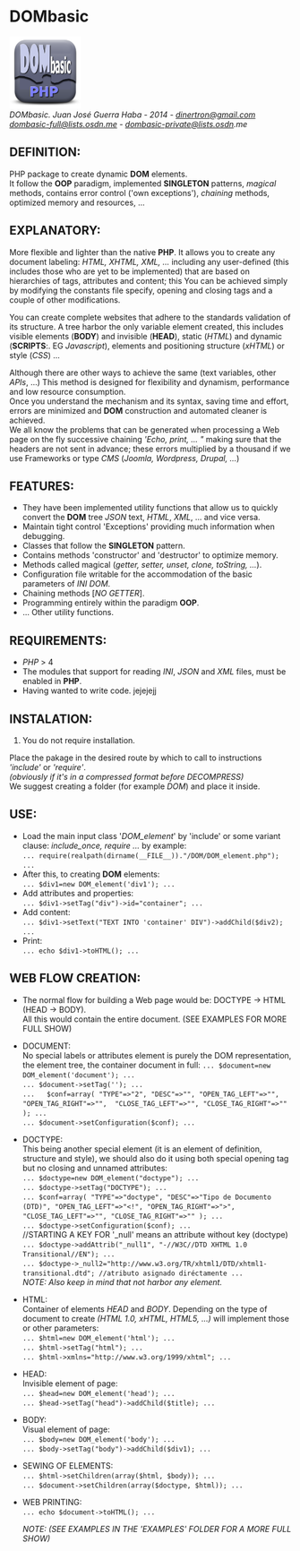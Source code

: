 # DOMbasic #
[![dombasic logo](assets/DOMbasic_logo.png "DOMbasic GitHub page")](http://guerratron.github.io/DOMbasic "DOMbasic page")  
_DOMbasic. Juan José Guerra Haba - 2014 - dinertron@gmail.com  
dombasic-full@lists.osdn.me - dombasic-private@lists.osdn.me_

## DEFINITION: ##
PHP package to create dynamic __DOM__ elements.  
It follow the __OOP__ paradigm, implemented __SINGLETON__ patterns, _magical_ methods, contains error control ('own exceptions'), _chaining_ methods, optimized memory and resources, ...  

## EXPLANATORY: ##
More flexible and lighter than the native __PHP__. It allows you to create any document labeling: _HTML, XHTML, XML, ..._ 
including any user-defined (this includes those who are yet to be implemented) that are based on hierarchies of tags, 
attributes and content; this You can be achieved simply by modifying the constants file specify, opening and closing 
tags and a couple of other modifications.  

You can create complete websites that adhere to the standards validation of its structure. A tree harbor the only 
variable element created, this includes visible elements (__BODY__) and invisible (__HEAD__), static (_HTML_) and 
dynamic (__SCRIPTS__:. EG _Javascript_), elements and positioning structure (_xHTML_) or style (_CSS_) ...  

Although there are other ways to achieve the same (text variables, other _APIs_, ...) This method is designed for 
flexibility and dynamism, performance and low resource consumption.  
Once you understand the mechanism and its syntax, saving time and effort, errors are minimized and __DOM__ construction 
and automated cleaner is achieved.   
We all know the problems that can be generated when processing a Web page on the fly successive chaining
_'Echo, print, ... "_ making sure that the headers are not sent in advance; these errors multiplied by a thousand if 
we use Frameworks or type _CMS_ (_Joomla, Wordpress, Drupal, ..._)  

## FEATURES: ##
  * They have been implemented utility functions that allow us to quickly convert the __DOM__ tree
_JSON_ text, _HTML_, _XML_, ... and vice versa.
  * Maintain tight control 'Exceptions' providing much information when debugging.
  * Classes that follow the __SINGLETON__ pattern.
  * Contains methods 'constructor' and 'destructor' to optimize memory.
  * Methods called magical (_getter, setter, unset, clone, toString, ..._).
  * Configuration file writable for the accommodation of the basic parameters of _INI DOM_.
  * Chaining methods [_NO GETTER_].
  * Programming entirely within the paradigm __OOP__.
  * ... Other utility functions.

## REQUIREMENTS: ##
 * _PHP_ > 4
 * The modules that support for reading _INI_, _JSON_ and _XML_ files, must be enabled in __PHP__.
 * Having wanted to write code. jejejejj
 
## INSTALATION: ##
 1. You do not require installation.  
 
   Place the pakage in the desired route by which to call to instructions _'include'_ or _'require'_.  
   _(obviously if it's in a compressed format before DECOMPRESS)_  
  We suggest creating a folder (for example _DOM_) and place it inside. 

## USE: ##
 * Load the main input class '_DOM_element_' by 'include' or some variant clause: _include_once, require ..._ by example:  
   `... require(realpath(dirname(__FILE__))."/DOM/DOM_element.php"); ...`  
 * After this, to creating __DOM__ elements:  
   `... $div1=new DOM_element('div1'); ...`  
 * Add attributes and properties:  
   `... $div1->setTag("div")->id="container"; ...`  
 * Add content:  
   `... $div1->setText("TEXT INTO 'container' DIV")->addChild($div2); ...`  
 * Print:  
   `... echo $div1->toHTML(); ...`  

## WEB FLOW CREATION: ##
  * The normal flow for building a Web page would be: DOCTYPE -> HTML (HEAD -> BODY).  
    All this would contain the entire document. (SEE EXAMPLES FOR MORE FULL SHOW)  

  * DOCUMENT:  
	  No special labels or attributes element is purely the DOM representation, the element tree, the container document in full:
		  `... $document=new DOM_element('document'); ...`  
			`... $document->setTag(''); ...`  
			`...   $conf=array( "TYPE"=>"2", "DESC"=>"",
					               "OPEN_TAG_LEFT"=>"", "OPEN_TAG_RIGHT"=>"", 
					               "CLOSE_TAG_LEFT"=>"", "CLOSE_TAG_RIGHT"=>"" ); ...`  
			`... $document->setConfiguration($conf); ...`  

  * DOCTYPE:  
	  This being another special element (it is an element of definition, structure and style), we should also do it using both special 
		opening tag but no closing and unnamed attributes:  
		  `... $doctype=new DOM_element("doctype"); ...`  
			`... $doctype->setTag("DOCTYPE"); ...`  
			`... $conf=array( "TYPE"=>"doctype", "DESC"=>"Tipo de Documento (DTD)",
											 "OPEN_TAG_LEFT"=>"<!", "OPEN_TAG_RIGHT"=>">", 
											 "CLOSE_TAG_LEFT"=>"", "CLOSE_TAG_RIGHT"=>"" ); ...`  
			`... $doctype->setConfiguration($conf); ...`  
			//STARTING A KEY FOR '_null' means an attribute without key (doctype)  
			`... $doctype->addAttrib("_null1", "-//W3C//DTD XHTML 1.0 Transitional//EN"); ...`  
			`... $doctype->_null2="http://www.w3.org/TR/xhtml1/DTD/xhtml1-transitional.dtd"; //atributo asignado diréctamente ...`  
			_NOTE: Also keep in mind that not harbor any element._  

  * HTML:  
	  Container of elements _HEAD_ and _BODY_. Depending on the type of document to create _(HTML 1.0, xHTML, HTML5, ...)_ 
	  will implement those or other parameters:  
		  `... $html=new DOM_element('html'); ...`  
			`... $html->setTag("html"); ...`  
			`... $html->xmlns="http://www.w3.org/1999/xhtml"; ...`  

  * HEAD:  
	  Invisible element of page:  
		  `... $head=new DOM_element('head'); ...`  
		  `... $head->setTag("head")->addChild($title); ...`  

  * BODY:  
		Visual element of page:  
		  `... $body=new DOM_element('body'); ...`  
			`... $body->setTag("body")->addChild($div1); ...`  

  * SEWING OF ELEMENTS:  
	  `... $html->setChildren(array($html, $body)); ...`  
	  `... $document->setChildren(array($doctype, $html)); ...`  

  * WEB PRINTING:  
	  `... echo $document->toHTML(); ...`  

	_NOTE: (SEE EXAMPLES IN THE 'EXAMPLES' FOLDER FOR A MORE FULL SHOW)_  

